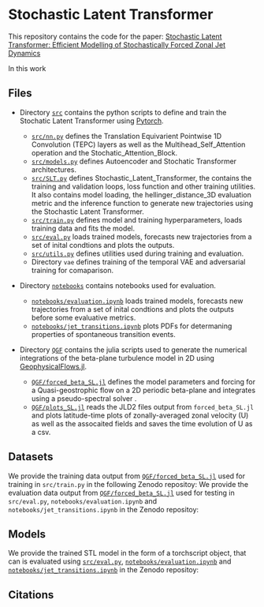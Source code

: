 # Stochastic Latent Transformer

This repository contains the code for the paper: [Stochastic Latent Transformer: Efficient Modelling of Stochastically Forced Zonal Jet Dynamics](https://arxiv.org/)

In this work

## Files

 - Directory [`src`](https://github.com/Ira-Shokar/Stochastic_Latent_Transformer/tree/main/src) contains the python scripts to define and train the Stochatic Latent Transformer using [Pytorch](https://github.com/pytorch/pytorch).
    - [`src/nn.py`](https://github.com/Ira-Shokar/Stochastic_Latent_Transformer/tree/main/src/nn.py)  defines the Translation Equivarient Pointwise 1D Convolution (TEPC) layers as well as the Multihead_Self_Attention operation and the Stochatic_Attention_Block.
    - [`src/models.py`](https://github.com/Ira-Shokar/Stochastic_Latent_Transformer/tree/main/src/models.py)  defines Autoencoder and Stochatic Transformer architectures.
    - [`src/SLT.py`](https://github.com/Ira-Shokar/Stochastic_Latent_Transformer/tree/main/src/SLT.py)  defines Stochastic_Latent_Transformer, the contains the training and validation loops, loss function and other training utilities. It also contains model loading, the hellinger_distance_3D evaluation metric and the inference function to generate new trajectories using the Stochastic Latent Transformer.
    - [`src/train.py`](https://github.com/Ira-Shokar/Stochastic_Latent_Transformer/tree/main/src/train.py) defines model and training hyperparameters, loads training data and fits the model.
    - [`src/eval.py`](https://github.com/Ira-Shokar/Stochastic_Latent_Transformer/tree/main/src/eval.py) loads trained models, forecasts new trajectories from a set of inital condtions and plots the outputs.
    - [`src/utils.py`](https://github.com/Ira-Shokar/Stochastic_Latent_Transformer/tree/main/src/utils.py) defines utilities used during training and evaluation.
    - Directory `vae` defines training of the temporal VAE and adversarial training for comaparison.

- Directory [`notebooks`](https://github.com/Ira-Shokar/Stochastic_Latent_Transformer/tree/main/notebooks) contains notebooks used for evaluation.
    - [`notebooks/evaluation.ipynb`](https://github.com/Ira-Shokar/Stochastic_Latent_Transformer/tree/main/notebooks/evaluation.ipynb) loads trained models, forecasts new trajectories from a set of inital condtions and plots the outputs before some evaluative metrics.
    - [`notebooks/jet_transitions.ipynb`](https://github.com/Ira-Shokar/Stochastic_Latent_Transformer/tree/main/notebooks/jet_transitions.ipynb) plots PDFs for determaning properties of spontaneous transition events.

- Directory [`QGF`](https://github.com/Ira-Shokar/Stochastic_Latent_Transformer/tree/main/QGF) contains the julia scripts used to generate the numerical integrations of the beta-plane turbulence model in 2D using [GeophysicalFlows.jl](https://github.com/FourierFlows/GeophysicalFlows.jl).
    - [`QGF/forced_beta_SL.jl`](https://github.com/Ira-Shokar/Stochastic_Latent_Transformer/tree/main/QGF/forced_beta_SL.jl) defines the model parameters and forcing for a Quasi-geostrophic flow on a 2D periodic beta-plane and integrates using a pseudo-spectral solver .
    - [`QGF/plots_SL.jl`](https://github.com/Ira-Shokar/Stochastic_Latent_Transformer/tree/main/QGF/plots_SL.jl) reads the JLD2 files output from `forced_beta_SL.jl` and plots latitude-time plots of zonally-averaged zonal velocity (U) as well as the assocaited fields and saves the time evolution of U as a csv.

## Datasets
We provide the training data output from [`QGF/forced_beta_SL.jl`](https://github.com/Ira-Shokar/Stochastic_Latent_Transformer/tree/main/QGF/forced_beta_SL.jl) used for training in `src/train.py` in the following Zenodo repositoy:
We provide the evaluation data output from [`QGF/forced_beta_SL.jl`](https://github.com/Ira-Shokar/Stochastic_Latent_Transformer/tree/main/QGF/forced_beta_SL.jl) used for testing in `src/eval.py`, `notebooks/evaluation.ipynb` and `notebooks/jet_transitions.ipynb` in the Zenodo repositoy:

## Models
We provide the trained STL model in the form of a torchscript object, that can is evaluated using [`src/eval.py`](https://github.com/Ira-Shokar/Stochastic_Latent_Transformer/tree/main/src/eval.py), [`notebooks/evaluation.ipynb`](https://github.com/Ira-Shokar/Stochastic_Latent_Transformer/tree/main/notebooks/evaluation.ipynb) and [`notebooks/jet_transitions.ipynb`](https://github.com/Ira-Shokar/Stochastic_Latent_Transformer/tree/main/notebooks/jet_transitions.ipynb) in the Zenodo repositoy:

## Citations

```
```

